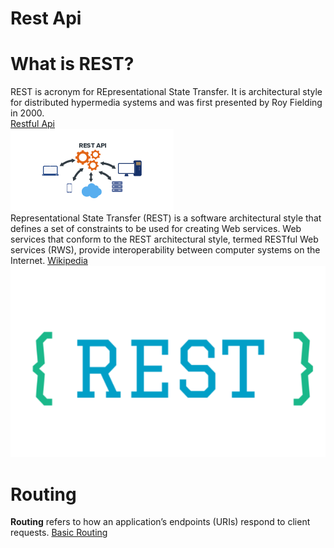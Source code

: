 # Rest Api

# What is REST? </br>
REST is acronym for REpresentational State Transfer. It is architectural style for distributed hypermedia systems and was first presented by Roy Fielding in 2000. </br>
[Restful Api](https://restfulapi.net/)</br>
![Rest](https://github.com/musikito/REST_API/blob/master/img/Rest-API.png)</br>
Representational State Transfer (REST) is a software architectural style that defines a set of constraints to be used for creating Web services. Web services that conform to the REST architectural style, termed RESTful Web services (RWS), provide interoperability between computer systems on the Internet.
[Wikipedia](https://en.wikipedia.org/wiki/Representational_state_transfer)</br>
![Rest](https://github.com/musikito/REST_API/blob/master/img/rest.png)</br>

# Routing 
**Routing** refers to how an application’s endpoints (URIs) respond to client requests. 
[Basic Routing](https://expressjs.com/en/starter/basic-routing.html)






